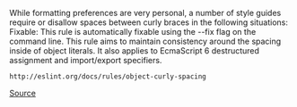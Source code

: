 While formatting preferences are very personal, a number of style guides require or disallow spaces between curly braces in the following situations:
Fixable: This rule is automatically fixable using the --fix flag on the command line.
This rule aims to maintain consistency around the spacing inside of object literals. It also applies to EcmaScript 6 destructured assignment and import/export specifiers.

```
http://eslint.org/docs/rules/object-curly-spacing
```

[Source](http://eslint.org/docs/rules/object-curly-spacing)
